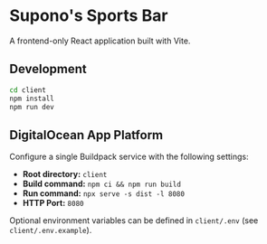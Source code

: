 # Supono's Sports Bar

A frontend-only React application built with Vite.

## Development

```bash
cd client
npm install
npm run dev
```

## DigitalOcean App Platform

Configure a single Buildpack service with the following settings:

- **Root directory:** `client`
- **Build command:** `npm ci && npm run build`
- **Run command:** `npx serve -s dist -l 8080`
- **HTTP Port:** `8080`

Optional environment variables can be defined in `client/.env` (see `client/.env.example`).
